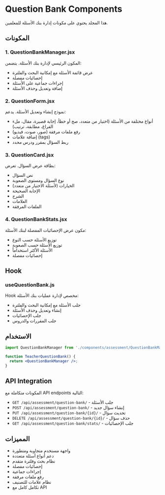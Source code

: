 # Question Bank Components

هذا المجلد يحتوي على مكونات إدارة بنك الأسئلة للمعلمين.

## المكونات

### 1. QuestionBankManager.jsx
المكون الرئيسي لإدارة بنك الأسئلة. يتضمن:
- عرض قائمة الأسئلة مع إمكانية البحث والفلترة
- إحصائيات مفصلة
- إجراءات جماعية على الأسئلة
- إضافة وتعديل وحذف الأسئلة

### 2. QuestionForm.jsx
نموذج إنشاء وتعديل الأسئلة. يدعم:
- أنواع مختلفة من الأسئلة (اختيار من متعدد، صح أو خطأ، إجابة قصيرة، مقال، ملء الفراغ، مطابقة، ترتيب)
- رفع ملفات مرفقة (صور، صوت، فيديو)
- إضافة علامات (tags)
- ربط السؤال بمقرر ودرس محدد

### 3. QuestionCard.jsx
بطاقة عرض السؤال. تعرض:
- نص السؤال
- نوع السؤال ومستوى الصعوبة
- الخيارات (لأسئلة الاختيار من متعدد)
- الإجابة الصحيحة
- الشرح
- العلامات
- الملفات المرفقة

### 4. QuestionBankStats.jsx
مكون عرض الإحصائيات المفصلة لبنك الأسئلة:
- توزيع الأسئلة حسب النوع
- توزيع الأسئلة حسب الصعوبة
- الأسئلة الأكثر استخداماً
- إحصائيات مفصلة

## Hook

### useQuestionBank.js
Hook مخصص لإدارة عمليات بنك الأسئلة:
- جلب الأسئلة مع إمكانية البحث والفلترة
- إنشاء وتعديل وحذف الأسئلة
- جلب الإحصائيات
- جلب المقررات والدروس

## الاستخدام

```jsx
import QuestionBankManager from './components/assessment/QuestionBankManager';

function TeacherQuestionBank() {
  return <QuestionBankManager />;
}
```

## API Integration

المكونات متكاملة مع API endpoints التالية:
- `GET /api/assessment/question-bank/` - جلب الأسئلة
- `POST /api/assessment/question-bank/` - إنشاء سؤال جديد
- `PUT /api/assessment/question-bank/{id}/` - تحديث سؤال
- `DELETE /api/assessment/question-bank/{id}/` - حذف سؤال
- `GET /api/assessment/question-bank/stats/` - جلب الإحصائيات

## المميزات

- واجهة مستخدم متجاوبة ومتطورة
- دعم أنواع أسئلة متعددة
- نظام بحث وفلترة متقدم
- إحصائيات مفصلة
- إجراءات جماعية
- رفع ملفات مرفقة
- نظام علامات للتصنيف
- تكامل كامل مع API
